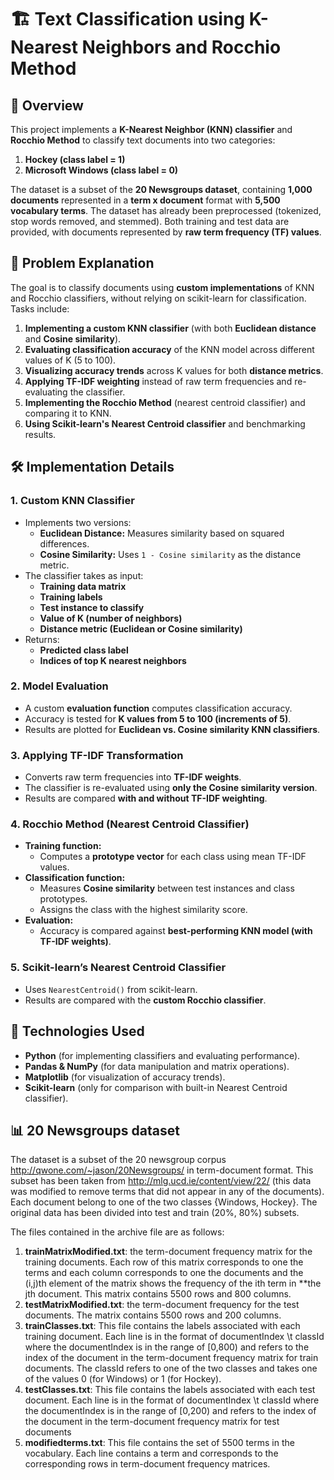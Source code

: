 # 🏗️ Text Classification using K-Nearest Neighbors and Rocchio Method

## 📜 Overview  
This project implements a **K-Nearest Neighbor (KNN) classifier** and **Rocchio Method** to classify text documents into two categories:  
1. **Hockey (class label = 1)**  
2. **Microsoft Windows (class label = 0)**  

The dataset is a subset of the **20 Newsgroups dataset**, containing **1,000 documents** represented in a **term x document** format with **5,500 vocabulary terms**. The dataset has already been preprocessed (tokenized, stop words removed, and stemmed). Both training and test data are provided, with documents represented by **raw term frequency (TF) values**.

## 🎯 Problem Explanation
The goal is to classify documents using **custom implementations** of KNN and Rocchio classifiers, without relying on scikit-learn for classification. Tasks include:  

1. **Implementing a custom KNN classifier** (with both **Euclidean distance** and **Cosine similarity**).  
2. **Evaluating classification accuracy** of the KNN model across different values of K (5 to 100).  
3. **Visualizing accuracy trends** across K values for both **distance metrics**.  
4. **Applying TF-IDF weighting** instead of raw term frequencies and re-evaluating the classifier.  
5. **Implementing the Rocchio Method** (nearest centroid classifier) and comparing it to KNN.  
6. **Using Scikit-learn's Nearest Centroid classifier** and benchmarking results.  

## 🛠️ Implementation Details  
### **1. Custom KNN Classifier**  
- Implements two versions:  
  - **Euclidean Distance:** Measures similarity based on squared differences.  
  - **Cosine Similarity:** Uses `1 - Cosine similarity` as the distance metric.  
- The classifier takes as input:  
  - **Training data matrix**  
  - **Training labels**  
  - **Test instance to classify**  
  - **Value of K (number of neighbors)**  
  - **Distance metric (Euclidean or Cosine similarity)**  
- Returns:  
  - **Predicted class label**  
  - **Indices of top K nearest neighbors**  

### **2. Model Evaluation**  
- A custom **evaluation function** computes classification accuracy.  
- Accuracy is tested for **K values from 5 to 100 (increments of 5)**.  
- Results are plotted for **Euclidean vs. Cosine similarity KNN classifiers**.  

### **3. Applying TF-IDF Transformation**  
- Converts raw term frequencies into **TF-IDF weights**.  
- The classifier is re-evaluated using **only the Cosine similarity version**.  
- Results are compared **with and without TF-IDF weighting**.  

### **4. Rocchio Method (Nearest Centroid Classifier)**  
- **Training function:**  
  - Computes a **prototype vector** for each class using mean TF-IDF values.  
- **Classification function:**  
  - Measures **Cosine similarity** between test instances and class prototypes.  
  - Assigns the class with the highest similarity score.  
- **Evaluation:**  
  - Accuracy is compared against **best-performing KNN model (with TF-IDF weights)**.  

### **5. Scikit-learn’s Nearest Centroid Classifier**  
- Uses `NearestCentroid()` from scikit-learn.  
- Results are compared with the **custom Rocchio classifier**.  

## 🚀 Technologies Used  
- **Python** (for implementing classifiers and evaluating performance).  
- **Pandas & NumPy** (for data manipulation and matrix operations).  
- **Matplotlib** (for visualization of accuracy trends).  
- **Scikit-learn** (only for comparison with built-in Nearest Centroid classifier).  

## 📊 20 Newsgroups dataset
The dataset is a subset of the 20 newsgroup corpus http://qwone.com/~jason/20Newsgroups/  in term-document format. This subset has been taken from http://mlg.ucd.ie/content/view/22/ (this data was modified to remove terms that did not appear in any of the documents). Each document belong to one of the two classes {Windows, Hockey}. The original data has been divided into test and train (20%, 80%) subsets.

The files contained in the archive file are as follows:
1. **trainMatrixModified.txt**: the term-document frequency matrix for the training documents. Each row of this matrix corresponds to one the terms and each column corresponds to one the documents and the (i,j)th element of the matrix shows the frequency of the ith term in **the jth document. This matrix contains 5500 rows and 800 columns.
2. **testMatrixModified.txt**: the term-document frequency for the test documents. The matrix contains 5500 rows and 200 columns.
3. **trainClasses.txt**: This file contains the labels associated with each training document. Each line is in the format of documentIndex \t classId where the documentIndex is in the range of [0,800) and refers to the index of the document in the term-document frequency matrix for train documents. The classId refers to one of the two classes and takes one of the values 0 (for Windows) or 1 (for Hockey).
4. **testClasses.txt**: This file contains the labels associated with each test document. Each line is in the format of documentIndex \t classId where the documentIndex is in the range of [0,200) and refers to the index of the document in the term-document frequency matrix for test documents  
5. **modifiedterms.txt**: This file contains the set of 5500 terms in the vocabulary. Each line contains a term and corresponds to the corresponding rows in term-document frequency matrices. 
